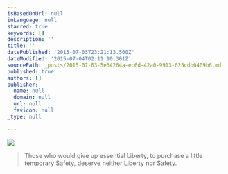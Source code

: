 ```yaml
---
isBasedOnUrl: null
inLanguage: null
starred: true
keywords: []
description: ''
title: ''
datePublished: '2015-07-03T23:21:13.500Z'
dateModified: '2015-07-04T02:11:10.301Z'
sourcePath: _posts/2015-07-03-5e34264a-ec6d-42a0-9913-625cdb6409b6.md
published: true
authors: []
publisher:
  name: null
  domain: null
  url: null
  favicon: null
_type: null

---
```

![](https://the-grid-user-content.s3-us-west-2.amazonaws.com/51450b61-225e-4883-94be-89a9d9b639b0.jpg)

> Those who would give up essential Liberty, to purchase a little temporary Safety, deserve neither Liberty nor Safety.